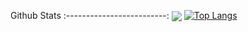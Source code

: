   Github Stats
:-------------------------:
 <img align="center" src="https://github-readme-stats.vercel.app/api?username=biggymarley&line_height=40&show_icons=true&theme=dark">
[![Top Langs](https://github-readme-stats.vercel.app/api/top-langs/?username=anuraghazra)](https://github.com/anuraghazra/github-readme-stats)
